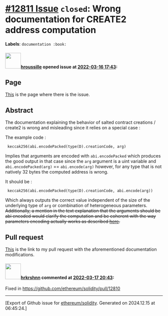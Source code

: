 # [\#12811 Issue](https://github.com/ethereum/solidity/issues/12811) `closed`: Wrong documentation for CREATE2 address computation
**Labels**: `documentation :book:`


#### <img src="https://avatars.githubusercontent.com/u/7825509?v=4" width="50">[hroussille](https://github.com/hroussille) opened issue at [2022-03-16 17:43](https://github.com/ethereum/solidity/issues/12811):

## Page

[This](https://docs.soliditylang.org/en/v0.8.13/control-structures.html#salted-contract-creations-create2) is the page where there is the issue.

## Abstract

The documentation explaining the behavior of salted contract creations / create2 is wrong and misleading since it relies on a special case :

The example code : 

```solidity
 keccak256(abi.encodePacked(type(D).creationCode, arg)
```

Implies that arguments are encoded with `abi.encodePacked` which produces the good output in that case since the `arg` argument is a uint variable and `abi.encodePacked(arg)` == `abi.encode(arg)` however, for any type that is not natively 32 bytes the computed address is wrong. 

It should be : 

```solidity
 keccak256(abi.encodePacked(type(D).creationCode, abi.encode(arg))
```
Which always outputs the correct value independent of the size of the underlying type of `arg` or combination of heterogeneous parameters.  ~~Additionally, a mention in the text explanation that the arguments should be abi encoded would clarify the computation and be coherent with the way parameters encoding actually works as described [here](https://docs.soliditylang.org/en/v0.8.13/abi-spec.html#contract-abi-specification).~~

## Pull request

[This](https://github.com/ethereum/solidity/pull/12810) is the link to my pull request with the aforementioned documentation modifications.


#### <img src="https://avatars.githubusercontent.com/u/13174375?u=52d702cb6bec53b561afa293cf9cd53ef7a63924&v=4" width="50">[hrkrshnn](https://github.com/hrkrshnn) commented at [2022-03-17 20:43](https://github.com/ethereum/solidity/issues/12811#issuecomment-1071430810):

Fixed in https://github.com/ethereum/solidity/pull/12810


-------------------------------------------------------------------------------



[Export of Github issue for [ethereum/solidity](https://github.com/ethereum/solidity). Generated on 2024.12.15 at 06:45:24.]
